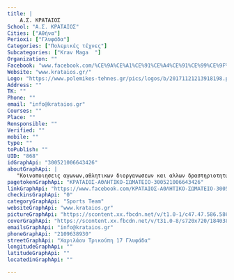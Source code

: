 ```yaml
---
title: |
    Α.Σ. ΚΡΑΤΑΙΟΣ
School: "Α.Σ. ΚΡΑΤΑΙΟΣ"
Cities: ["Αθήνα"]
Perioxi: ["Γλυφάδα"]
Categories: ["Πολεμικές τέχνες"]
Subcategories: ["Krav Maga  "]
Organization: ""
Facebook: "www.facebook.com/%CE%9A%CE%A1%CE%91%CE%A4%CE%91%CE%99%CE%9F%CE%A3-%CE%91%CE%98%CE%9B%CE%97%CE%A4%CE%99%CE%9A%CE%9F-%CE%A3%CE%A9%CE%9C%CE%91%CE%A4%CE%95%CE%99%CE%9F-300521006643426/"
Website: "www.krataios.gr/"
Logo: "https://www.polemikes-tehnes.gr/pics/logos/b/20171121213918198.png"
Address: ""
TK: ""
Phone: ""
email: "info@krataios.gr"
Courses: ""
Place: ""
Rensponsible: ""
Verified: ""
mobile: ""
type: ""
toPublish: ""
UID: "868"
idGraphApi: "300521006643426"
aboutGraphApi: | 
   "Κοινοποιησεις αγωνων,αθλητικων διοργανωσεων και αλλων δραστηριοτητων του συλλογου."
pagetokenGraphApi: "ΚΡΑΤΑΙΟΣ-ΑΘΛΗΤΙΚΟ-ΣΩΜΑΤΕΙΟ-300521006643426"
linkGraphApi: "https://www.facebook.com/ΚΡΑΤΑΙΟΣ-ΑΘΛΗΤΙΚΟ-ΣΩΜΑΤΕΙΟ-300521006643426/"
checkinsGraphApi: "0"
categoryGraphApi: "Sports Team"
websiteGraphApi: "www.krataios.gr"
pictureGraphApi: "https://scontent.xx.fbcdn.net/v/t1.0-1/c47.47.586.586/s50x50/293428_300987206596806_861036260_n.jpg?oh=39a6fd1455022939c22c451e9bc12f30&amp;oe=5B022887"
coverGraphApi: "https://scontent.xx.fbcdn.net/v/t31.0-8/s720x720/18403805_1699556376739875_4775162062906729367_o.jpg?oh=44b191c5e1510955f87df5317c1ad04b&amp;oe=5B347ED2"
emailsGraphApi: "info@krataios.gr"
phoneGraphApi: "2109638930"
streetGraphApi: "Χαριλάου Τρικούπη 17 Γλυφάδα"
longitudeGraphApi: ""
latitudeGraphApi: ""
locatedinGraphApi: ""

---
```




